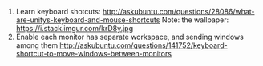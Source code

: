 1. Learn keyboard shotcuts:
http://askubuntu.com/questions/28086/what-are-unitys-keyboard-and-mouse-shortcuts
   Note: the wallpaper: https://i.stack.imgur.com/krD8y.jpg
2. Enable each monitor has separate workspace, and sending windows among them
http://askubuntu.com/questions/141752/keyboard-shortcut-to-move-windows-between-monitors
